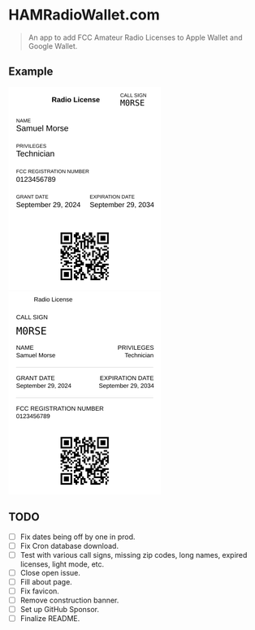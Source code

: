 # HAMRadioWallet.com

> An app to add FCC Amateur Radio Licenses to Apple Wallet and Google Wallet.

## Example

<img src="./public/apple_pass.svg" width="300" height="400" alt="Example Apple Wallet Pass"/> <img src="./public/google_pass.svg" width="300" height="400" alt="Example Google Wallet Pass"/>

## TODO

- [ ] Fix dates being off by one in prod.
- [ ] Fix Cron database download.
- [ ] Test with various call signs, missing zip codes, long names, expired licenses, light mode, etc.
- [ ] Close open issue.
- [ ] Fill about page.
- [ ] Fix favicon.
- [ ] Remove construction banner.
- [ ] Set up GitHub Sponsor.
- [ ] Finalize README.
